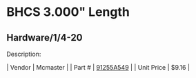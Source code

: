 # BHCS 3.000" Length
## Hardware/1/4-20
Description: 	 

| Vendor | Mcmaster | 
| Part # | [91255A549](http://www.mcmaster.com/) | 
| Unit Price | $9.16 | 
